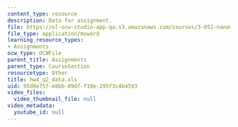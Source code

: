 ```yaml
---
content_type: resource
description: Data for assignment.
file: https://ol-ocw-studio-app-qa.s3.amazonaws.com/courses/3-052-nanomechanics-of-materials-and-biomaterials-spring-2007/95d9e757e8bb09dff18e295f3c4b4593_hw4_q2_data.xls
file_type: application/msword
learning_resource_types:
- Assignments
ocw_type: OCWFile
parent_title: Assignments
parent_type: CourseSection
resourcetype: Other
title: hw4_q2_data.xls
uid: 95d9e757-e8bb-09df-f18e-295f3c4b4593
video_files:
  video_thumbnail_file: null
video_metadata:
  youtube_id: null
---
```

